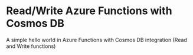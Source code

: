 # Read/Write Azure Functions with Cosmos DB

 A simple hello world in Azure Functions with Cosmos DB integration (Read and Write functions)
